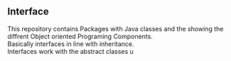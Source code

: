 ## Interface
This repository contains
Packages with Java classes and the showing the diffrent Object oriented Programing Components.<br />
Basically interfaces in line with inheritance. <br />
Interfaces work with the abstract classes
u
